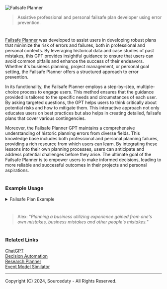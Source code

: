 ![Failsafe Planner](https://github.com/user-attachments/assets/da9636d9-3146-468b-81d8-013cc9fcbf40)

> Assistive professional and personal failsafe plan developer using error prevention.

#

[Failsafe Planner](https://chatgpt.com/g/g-QVyo2XUpR-failsafe-planner) was developed to assist users in developing robust plans that minimize the risk of errors and failures, both in professional and personal contexts. By leveraging historical data and case studies of past mistakes, this GPT provides insightful guidance to ensure that users can avoid common pitfalls and enhance the success of their endeavors. Whether it's business planning, project management, or personal goal setting, the Failsafe Planner offers a structured approach to error prevention.

In its functionality, the Failsafe Planner employs a step-by-step, multiple-choice process to engage users. This method ensures that the guidance provided is tailored to the specific needs and circumstances of each user. By asking targeted questions, the GPT helps users to think critically about potential risks and how to mitigate them. This interactive approach not only educates users on best practices but also helps in creating detailed, failsafe plans that cover various contingencies.

Moreover, the Failsafe Planner GPT maintains a comprehensive understanding of historic planning errors from diverse fields. This knowledge base includes both professional and personal planning failures, providing a rich resource from which users can learn. By integrating these lessons into their own planning processes, users can anticipate and address potential challenges before they arise. The ultimate goal of the Failsafe Planner is to empower users to make informed decisions, leading to more reliable and successful outcomes in their projects and personal aspirations.

#
### Example Usage

<details><summary>Failsafe Plan Example</summary>
<br>

#### Failsafe Plan Example

#### Objective:
Create a failsafe plan for launching a new product in a tech company to avoid common business planning errors.

#### Step 1: Define Clear Objectives
- **Primary Goal:** Successfully launch the new product by Q3 2024.
- **Secondary Goals:**
  - Achieve a 10% market share within the first year.
  - Gain positive reviews from at least 75% of early adopters.
  - Ensure the product has less than 1% defect rate.

#### Step 2: Identify Potential Risks and Historic Errors
1. **Insufficient Market Research**
   - **Historic Example:** Nokia's failure to adapt to smartphone trends due to poor market research.
   - **Mitigation Strategy:** Conduct comprehensive market research including competitor analysis, customer surveys, and trend analysis.

2. **Inadequate Product Testing**
   - **Historic Example:** Samsung Galaxy Note 7 battery explosions due to insufficient testing.
   - **Mitigation Strategy:** Implement rigorous multi-phase testing (alpha, beta, and stress tests) to identify and fix defects before launch.

3. **Poor Project Management**
   - **Historic Example:** Boeing 737 MAX delays and issues due to project management failures.
   - **Mitigation Strategy:** Adopt Agile project management techniques with regular sprints, reviews, and clear milestones.

4. **Ineffective Marketing Strategy**
   - **Historic Example:** New Coke’s failed marketing campaign which alienated its core consumers.
   - **Mitigation Strategy:** Develop a well-researched marketing plan with a focus on target demographics, value propositions, and phased marketing efforts.

5. **Supply Chain Disruptions**
   - **Historic Example:** COVID-19 pandemic causing global supply chain breakdowns.
   - **Mitigation Strategy:** Establish multiple suppliers, maintain a buffer inventory, and have contingency plans for supply chain disruptions.

#### Step 3: Develop a Detailed Action Plan
1. **Market Research**
   - Conduct surveys and focus groups.
   - Analyze competitors’ strengths and weaknesses.
   - Use analytics tools to predict market trends.

2. **Product Development and Testing**
   - Develop prototypes and conduct internal testing.
   - Perform beta testing with a select group of customers.
   - Implement feedback and conduct final stress tests.

3. **Project Management**
   - Set up an Agile project management framework.
   - Define clear milestones and deliverables.
   - Hold regular sprint reviews and adjust plans as necessary.

4. **Marketing and Promotion**
   - Create a comprehensive marketing plan targeting specific customer segments.
   - Develop promotional materials and plan a phased release.
   - Engage with influencers and early adopters for product endorsements.

5. **Supply Chain Management**
   - Identify and establish relationships with multiple suppliers.
   - Maintain a safety stock of critical components.
   - Develop contingency plans for potential supply chain issues.

#### Step 4: Monitor and Review
- **Regular Reviews:** Schedule bi-weekly project review meetings to assess progress and address issues.
- **Feedback Mechanism:** Set up a feedback loop with customers and stakeholders to identify and resolve issues promptly.
- **Risk Assessment:** Continuously monitor for new risks and update the failsafe plan accordingly.

#### Step 5: Post-Launch Evaluation
- **Performance Analysis:** Assess the product’s performance against initial goals (market share, customer satisfaction, defect rates).
- **Lessons Learned:** Conduct a post-mortem analysis to understand what worked and what didn’t.
- **Continuous Improvement:** Use insights from the evaluation to improve future product launches and refine the failsafe plan.

#### Conclusion
By learning from historic business planning errors and implementing these strategies, the tech company can significantly reduce the risk of failure and increase the chances of a successful product launch.

<br>
</details>

#

> Alex: "*Planning a business utilizing experience gained from one's own mistakes, business mistakes and other people's mistakes.*"

#
### Related Links

[ChatGPT](https://github.com/sourceduty/ChatGPT)
<br>
[Decision Automation](https://github.com/sourceduty/Decision_Automation)
<br>
[Research Planner](https://github.com/sourceduty/Research_Planner)
<br>
[Event Model Similator](https://github.com/sourceduty/Event_Model_Simulator)

***
Copyright (C) 2024, Sourceduty - All Rights Reserved.
